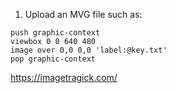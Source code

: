 1. Upload an MVG file such as:
````
push graphic-context
viewbox 0 0 640 480
image over 0,0 0,0 'label:@key.txt'
pop graphic-context
````

https://imagetragick.com/
